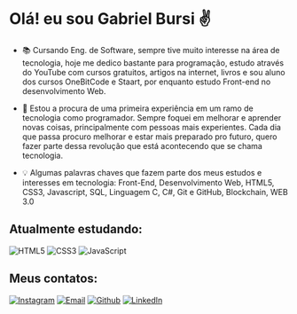 # Olá! eu sou Gabriel Bursi ✌️

- 📚 Cursando Eng. de Software, sempre tive muito interesse na área de tecnologia, hoje me dedico bastante para programação, estudo através do YouTube com cursos gratuitos, artigos na internet, livros e sou aluno dos cursos OneBitCode e Staart, por enquanto estudo Front-end no desenvolvimento Web.

- 💭 Estou a procura de uma primeira experiência em um ramo de tecnologia como programador. Sempre foquei em melhorar e aprender novas coisas, principalmente com pessoas mais experientes. Cada dia que passa procuro melhorar e estar mais preparado pro futuro, quero fazer parte dessa revolução que está acontecendo que se chama tecnologia.

- 💡 Algumas palavras chaves que fazem parte dos meus estudos e interesses em tecnologia: Front-End, Desenvolvimento Web, HTML5, CSS3, Javascript, SQL, Linguagem C, C#, Git e GitHub, Blockchain, WEB 3.0

## Atualmente estudando: 

![HTML5](https://img.shields.io/badge/HTML5-E34F26?style=for-the-badge&logo=html5&logoColor=white)
![CSS3](https://img.shields.io/badge/CSS3-1572B6?style=for-the-badge&logo=css3&logoColor=white)
![JavaScript](https://img.shields.io/badge/JavaScript-F7DF1E?style=for-the-badge&logo=javascript&logoColor=black)


## Meus contatos:

[![Instagram](https://img.shields.io/badge/Instagram-E4405F?style=for-the-badge&logo=instagram&logoColor=white)](https://www.instagram.com/gabriel.bursi/)
[![Email](https://img.shields.io/badge/Gmail-D14836?style=for-the-badge&logo=gmail&logoColor=white)](https://gabrielcavalarosuporte@gmail.com) 
[![Github](https://img.shields.io/badge/GitHub-100000?style=for-the-badge&logo=github&logoColor=white)](https://github.com/GabrielBursi)
[![LinkedIn](https://img.shields.io/badge/LinkedIn-0077B5?style=for-the-badge&logo=linkedin&logoColor=white)](https://www.linkedin.com/in/gabriel-bursi-790ba6214/)
